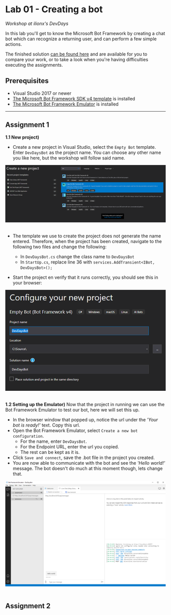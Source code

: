 # Lab 01 - Creating a bot

_Workshop at ilionx's DevDays_

In this lab you'll get to know the Microsoft Bot Framework by creating a chat bot which can recognize a returning user, and can perform a few simple actions.

The finished solution [can be found here](./Labs/FinishedSolutions) and are available for you to compare your work, or to take a look when you're having difficulties executing the assignments.

## **Prerequisites**

-   Visual Studio 2017 or newer
-   [The Microsoft Bot Framework SDK v4 template](https://marketplace.visualstudio.com/items?itemName=BotBuilder.botbuilderv4) is installed
-   [The Microsoft Bot Framework Emulator](https://github.com/Microsoft/BotFramework-Emulator/releases/tag/v4.5.2) is installed

---

## Assignment 1

**1.1 New project)**

-   Create a new project in Visual Studio, select the `Empty Bot` template. Enter `DevDaysBot` as the project name. You can choose any other name you like here, but the workshop will follow said name.

<img src="../Resources/Images/lab01_01.png?raw=true">
<br/><br/>

-   The template we use to create the project does not generate the name entered. Therefore, when the project has been created, navigate to the following two files and change the following:

    -   In `DevDaysBot.cs` change the class name to `DevDaysBot`
    -   In `StartUp.cs`, replace line 36 with `services.AddTransient<IBot, DevDaysBot>();`
        <br/>

-   Start the project en verify that it runs correctly, you should see this in your browser:

<img src="../Resources/Images/lab01_02.png?raw=true">
<br/><br/>

**1.2 Setting up the Emulator)**
Now that the project in running we can use the Bot Framework Emulator to test our bot, here we will set this up.

-   In the browser window that popped up, notice the url under the _'Your bot is ready!'_ text. Copy this url.
-   Open the Bot Framework Emulator, select `Create a new bot configuration`.
    -   For the name, enter `DevDaysBot`.
    -   For the Endpoint URL, enter the url you copied.
    -   The rest can be kept as it is.
-   Click `Save and connect`, save the .bot file in the project you created.
-   You are now able to communicate with the bot and see the _'Hello world!'_ message. The bot doesn't do much at this moment though, lets change that.

<img src="../Resources/Images/lab01_03.png?raw=true">
<br/><br/>

## Assignment 2
